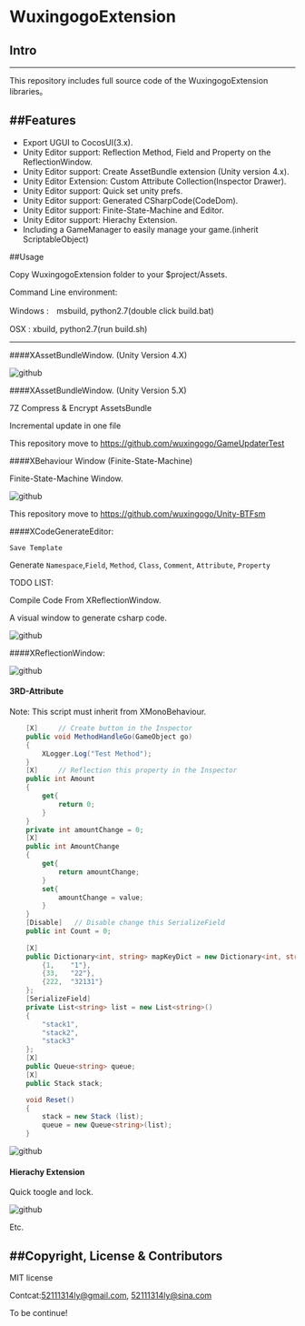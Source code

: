 # WuxingogoExtension

## Intro
------


This repository includes full source code of the WuxingogoExtension libraries。


##Features
------

* Export UGUI to CocosUI(3.x).
* Unity Editor support: Reflection Method, Field and Property on the ReflectionWindow.
* Unity Editor support: Create AssetBundle extension (Unity version 4.x).
* Unity Editor Extension: Custom Attribute Collection(Inspector Drawer).
* Unity Editor support: Quick set unity prefs.
* Unity Editor support: Generated CSharpCode(CodeDom).
* Unity Editor support: Finite-State-Machine and Editor.
* Unity Editor support: Hierachy Extension.
* Including a GameManager to easily manage your game.(inherit ScriptableObject)

##Usage

Copy WuxingogoExtension folder to your $project/Assets.

Command Line environment:

Windows :　msbuild, python2.7(double click build.bat)

OSX : xbuild, python2.7(run build.sh)

-----------

####XAssetBundleWindow. (Unity Version 4.X)

![github](ScreenShot/AssetBundle.png "github") 

####XAssetBundleWindow. (Unity Version 5.X)

7Z Compress & Encrypt AssetsBundle

Incremental update in one file

This repository move to https://github.com/wuxingogo/GameUpdaterTest

####XBehaviour Window (Finite-State-Machine)

Finite-State-Machine Window.

![github](ScreenShot/BehaviourFSM.jpg "github") 

This repository move to https://github.com/wuxingogo/Unity-BTFsm

####XCodeGenerateEditor:

`Save Template`

Generate `Namespace`,`Field`, `Method`, `Class`, `Comment`, `Attribute`, `Property`

TODO LIST: 

Compile Code From XReflectionWindow.

A visual window to generate csharp code.

![github](ScreenShot/CodeGenerate.png "github") 

####XReflectionWindow:

![github](ScreenShot/Reflection.png "github") 


#### 3RD-Attribute

Note: This script must inherit from XMonoBehaviour.

```c#
    [X]     // Create button in the Inspector
    public void MethodHandleGo(GameObject go)
    {
        XLogger.Log("Test Method");
    }
    [X]     // Reflection this property in the Inspector
    public int Amount
    {
        get{
            return 0;
        }
    }
    private int amountChange = 0;
    [X]     
    public int AmountChange
    {
        get{
            return amountChange;
        }
        set{
            amountChange = value;
        }
    }
    [Disable]   // Disable change this SerializeField
    public int Count = 0;
    
    [X]
    public Dictionary<int, string> mapKeyDict = new Dictionary<int, string>(){
        {1,    "1"},
        {33,   "22"},
        {222,  "32131"}
    };
    [SerializeField]
    private List<string> list = new List<string>()
    {
        "stack1",
        "stack2",
        "stack3"
    };
    [X]
    public Queue<string> queue;
    [X]
    public Stack stack;

    void Reset()
    {
        stack = new Stack (list);
        queue = new Queue<string>(list);
    }

```
![github](ScreenShot/Inspector.png "github") 


#### Hierachy Extension

Quick toogle and lock.

![github](ScreenShot/Hierachy.png "github") 

Etc.

##Copyright, License & Contributors
-----
MIT license

Contcat:52111314ly@gmail.com, 52111314ly@sina.com

To be continue!















